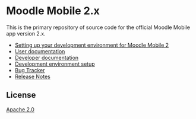 Moodle Mobile 2.x
=================

This is the primary repository of source code for the official Moodle Mobile app version 2.x.

* [Setting up your development environment for Moodle Mobile 2](https://docs.moodle.org/dev/Setting_up_your_development_environment_for_Moodle_Mobile_2)
* [User documentation](http://docs.moodle.org/en/Moodle_Mobile)
* [Developer documentation](http://docs.moodle.org/dev/Moodle_Mobile)
* [Development environment setup](http://docs.moodle.org/dev/Setting_up_your_development_environment_for_Moodle_Mobile_2)
* [Bug Tracker](https://tracker.moodle.org/browse/MOBILE)
* [Release Notes](http://docs.moodle.org/dev/Moodle_Mobile_Release_Notes)

License
-------

[Apache 2.0](http://www.apache.org/licenses/LICENSE-2.0)